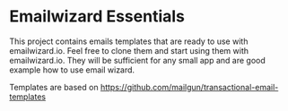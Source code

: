 # Emailwizard Essentials

This project contains emails templates that are ready to use with emailwizard.io.
Feel free to clone them and start using them with emailwizard.io. They will be sufficient
for any small app and are good example how to use email wizard.

Templates are based on https://github.com/mailgun/transactional-email-templates
